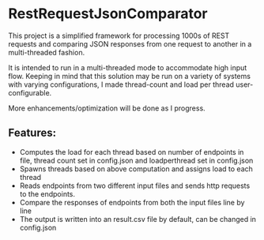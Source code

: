 # RestRequestJsonComparator

This project is a simplified framework for processing 1000s of REST requests and comparing JSON responses from one request to another in a multi-threaded fashion.

It is intended to run in a multi-threaded mode to accommodate high input flow. Keeping in mind that this solution may be run on a variety of systems with varying configurations, I made thread-count and load per thread user-configurable.

More enhancements/optimization will be done as I progress.

## Features:

- Computes the load for each thread based on number of endpoints in file, thread count set in config.json and loadperthread set in config.json
- Spawns threads based on above computation and assigns load to each thread
- Reads endpoints from two different input files and sends http requests to the endpoints.
- Compare the responses of endpoints from both the input files line by line
- The output is written into an result.csv file by default, can be changed in config.json

